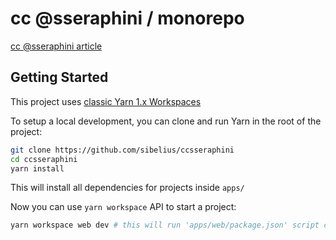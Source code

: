 # cc @sseraphini / monorepo

[cc @sseraphini article](https://sibelius.substack.com/p/cc-sseraphini)

## Getting Started

This project uses [classic Yarn 1.x Workspaces](https://classic.yarnpkg.com/en/docs/workspaces)

To setup a local development, you can clone and run Yarn in the root of the project:


```bash
git clone https://github.com/sibelius/ccsseraphini
cd ccsseraphini
yarn install
```

This will install all dependencies for projects inside `apps/`

Now you can use `yarn workspace` API to start a project:

```bash
yarn workspace web dev # this will run 'apps/web/package.json' script called 'dev'
```
